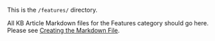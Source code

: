 This is the `/features/` directory.

All KB Article Markdown files for the Features category should go here. Please see [Creating the Markdown File](https://github.com/websharks/team/wiki/KB-Articles-::-Creating-the-Markdown-File).
